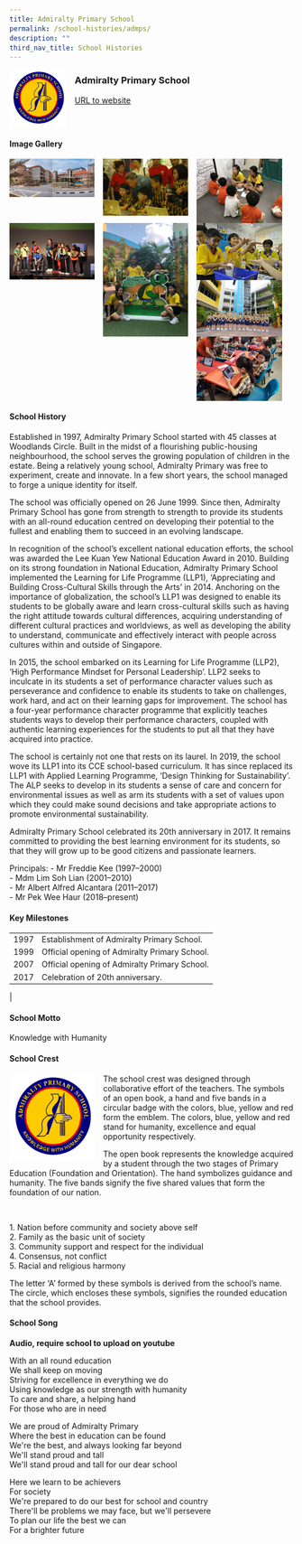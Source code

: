 ```yaml
---
title: Admiralty Primary School
permalink: /school-histories/admps/
description: ""
third_nav_title: School Histories
---
```

<img src="/images/admps.png" style="width:20%;margin-right:15px;" align = "left">

### **Admiralty Primary School**
[URL to website](https://admiraltypri.moe.edu.sg/)

<br clear="left">

#### **Image Gallery**

<img src="/images/admps1.jpg" style="width:30%;margin-right:15px;" align = "left">  
<img src="/images/admps2.jpg" style="width:30%;margin-right:15px;" align = "left">  
<img src="/images/admps3.jpg" style="width:30%;margin-right:15px;" align = "left">

<br clear="left">

<img src="/images/admps4.jpg" style="width:30%;margin-right:15px;" align = "left">
<img src="/images/admps5.jpeg" style="width:30%;margin-right:15px;" align = "left">  
<img src="/images/admps6.jpg" style="width:30%;margin-right:15px;" align = "left">
<img src="/images/admps8.jpg" style="width:30%;margin-right:15px;" align = "left">  
<img src="/images/admps7.jpg" style="width:30%;margin-right:15px;" align = "left"> 

<br clear="left">

#### **School History**
Established in 1997, Admiralty Primary School started with 45 classes at Woodlands Circle. Built in the midst of a flourishing public-housing neighbourhood, the school serves the growing population of children in the estate. Being a relatively young school, Admiralty Primary was free to experiment, create and innovate. In a few short years, the school managed to forge a unique identity for itself.   
  
The school was officially opened on 26 June 1999. Since then, Admiralty Primary School has gone from strength to strength to provide its students with an all-round education centred on developing their potential to the fullest and enabling them to succeed in an evolving landscape.   
  
In recognition of the school’s excellent national education efforts, the school was awarded the Lee Kuan Yew National Education Award in 2010. Building on its strong foundation in National Education, Admiralty Primary School implemented the Learning for Life Programme (LLP1), ‘Appreciating and Building Cross-Cultural Skills through the Arts’ in 2014. Anchoring on the importance of globalization, the school’s LLP1 was designed to enable its students to be globally aware and learn cross-cultural skills such as having the right attitude towards cultural differences, acquiring understanding of different cultural practices and worldviews, as well as developing the ability to understand, communicate and effectively interact with people across cultures within and outside of Singapore.   
  
In 2015, the school embarked on its Learning for Life Programme (LLP2), ‘High Performance Mindset for Personal Leadership’. LLP2 seeks to inculcate in its students a set of performance character values such as perseverance and confidence to enable its students to take on challenges, work hard, and act on their learning gaps for improvement. The school has a four-year performance character programme that explicitly teaches students ways to develop their performance characters, coupled with authentic learning experiences for the students to put all that they have acquired into practice. 

The school is certainly not one that rests on its laurel. In 2019, the school wove its LLP1 into its CCE school-based curriculum. It has since replaced its LLP1 with Applied Learning Programme, ‘Design Thinking for Sustainability’. The ALP seeks to develop in its students a sense of care and concern for environmental issues as well as arm its students with a set of values upon which they could make sound decisions and take appropriate actions to promote environmental sustainability.

Admiralty Primary School celebrated its 20th anniversary in 2017. It remains committed to providing the best learning environment for its students, so that they will grow up to be good citizens and passionate learners.

Principals:
\- Mr Freddie Kee (1997–2000) <br>
\- Mdm Lim Soh Lian (2001–2010)<br>
\- Mr Albert Alfred Alcantara (2011–2017)<br>
\- Mr Pek Wee Haur (2018–present)

#### **Key Milestones**

|  |  |
|:---:|---|
| 1997 | Establishment of Admiralty Primary School. |
| 1999 | Official opening of Admiralty Primary School. |
| 2007 | Official opening of Admiralty Primary School. |
| 2017 | Celebration of 20th anniversary. |
|

#### **School Motto**
Knowledge with Humanity

#### **School Crest**
<img src="/images/admps.png" style="width:30%;margin-right:15px;" align = "left">
The school crest was designed through collaborative effort of the teachers. The symbols of an open book, a hand and five bands in a circular badge with the colors, blue, yellow and red form the emblem. The colors, blue, yellow and red stand for humanity, excellence and equal opportunity respectively.

The open book represents the knowledge acquired by a student through the two stages of Primary Education (Foundation and Orientation). The hand symbolizes guidance and humanity. The five bands signify the five shared values that form the foundation of our nation.

<br clear="left">

1\. Nation before community and society above self<br>
2\. Family as the basic unit of society<br>
3\. Community support and respect for the individual<br>
4\. Consensus, not conflict<br>
5\. Racial and religious harmony

The letter ‘A’ formed by these symbols is derived from the school’s name. The circle, which encloses these symbols, signifies the rounded education that the school provides.

#### **School Song**

**Audio, require school to upload on youtube**

With an all round education<br>
We shall keep on moving<br>
Striving for excellence in everything we do<br>
Using knowledge as our strength with humanity<br>
To care and share, a helping hand<br>
For those who are in need
  
We are proud of Admiralty Primary<br>
Where the best in education can be found<br>
We're the best, and always looking far beyond<br>
We'll stand proud and tall<br>
We'll stand proud and tall for our dear school
  
Here we learn to be achievers<br>
For society<br>
We're prepared to do our best for school and country<br>
There'll be problems we may face, but we'll persevere<br>
To plan our life the best we can<br>
For a brighter future
